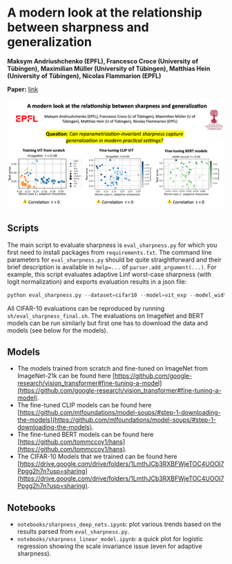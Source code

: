 # A modern look at the relationship between sharpness and generalization

**Maksym Andriushchenko (EPFL), Francesco Croce (University of Tübingen), Maximilian Müller (University of Tübingen), Matthias Hein (University of Tübingen), Nicolas Flammarion (EPFL)**

**Paper:** [link](link)
<p align="center"><img src="images/summary_slide.png" width="900" /></p>


## Scripts
The main script to evaluate sharpness is `eval_sharpness.py` for which you first need to install packages from `requirements.txt`. The command line parameters for `eval_sharpness.py` should be quite straightforward and their brief description is available in `help=...` of `parser.add_argument(...)`. For example, this script evaluates adaptive Linf worst-case sharpness (with logit normalization) and exports evaluation results in a json file:
```python
python eval_sharpness.py --dataset=cifar10 --model=vit_exp --model_width=512 --n_eval_sharpness=1024 --bs_sharpness=128 --rho=0.001 --adaptive --normalize_logits --n_iters=20 --algorithm=m_apgd_linf --log_folder=logs_final_vit_max_linf --model_path="${model_path}"
```
All CIFAR-10 evaluations can be reproduced by running `sh/eval_sharpness_final.sh`. The evaluations on ImageNet and BERT models can be run similarly but first one has to download the data and models (see below for the models).


## Models
- The models trained from scratch and fine-tuned on ImageNet from ImageNet-21k can be found here [https://github.com/google-research/vision_transformer#fine-tuning-a-model](https://github.com/google-research/vision_transformer#fine-tuning-a-model).
- The fine-tuned CLIP models can be found here [https://github.com/mlfoundations/model-soups/#step-1-downloading-the-models](https://github.com/mlfoundations/model-soups/#step-1-downloading-the-models).
- The fine-tuned BERT models can be found here [https://github.com/tommccoy1/hans](https://github.com/tommccoy1/hans).
- The CIFAR-10 Models that we trained can be found here [https://drive.google.com/drive/folders/1LmthJCb3RXBFWjeTOC4UOOl7Ppgg2h7n?usp=sharing](https://drive.google.com/drive/folders/1LmthJCb3RXBFWjeTOC4UOOl7Ppgg2h7n?usp=sharing). 


## Notebooks
- `notebooks/sharpness_deep_nets.ipynb`: plot various trends based on the results parsed from `eval_sharpness.py`.
- `notebooks/sharpness_linear_model.ipynb`: a quick plot for logistic regression showing the scale invariance issue (even for adaptive sharpness).

